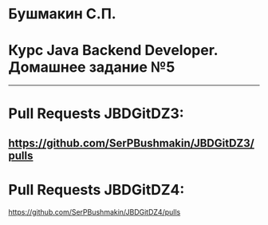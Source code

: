 # Бушмакин С.П.
# Курс Java Backend Developer. Домашнее задание №5

-------------------------------------------------
# Pull Requests JBDGitDZ3:
https://github.com/SerPBushmakin/JBDGitDZ3/pulls
-------------------------------------------------
# Pull Requests JBDGitDZ4:
https://github.com/SerPBushmakin/JBDGitDZ4/pulls
